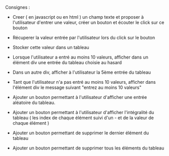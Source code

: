Consignes :

- Creer ( en javascript ou en html ) un champ texte et proposer 
à l'utilisateur d'entrer une valeur, créer un bouton
et écouter le click sur ce bouton

- Récuperer la valeur entrée par l'utilisateur lors du click sur le bouton

- Stocker cette valeur dans un tableau

- Lorsque l'utilisateur a entré au moins 10 valeurs, afficher dans un élément div une entrée du tableau choisie au hasard



- Dans un autre div, afficher à l'utilisateur la 5ème entrée du tableau

- Tant que l'utilisateur n'a pas entré au moins 10 valeurs, afficher dans l'élément div le message suivant "entrez au moins 10 valeurs"

- Ajouter un bouton permettant à l'utilisateur d'afficher une entrée aléatoire du tableau.

- Ajouter un bouton permettant à l'utilisateur d'afficher l'intégralité du tableau ( les index de chaque élément suivi d'un - et de la valeur de chaque élément )

- Ajouter un bouton permettant de supprimer le dernier élément du tableau

- Ajouter un bouton permettant de supprimer tous les éléments du tableau




